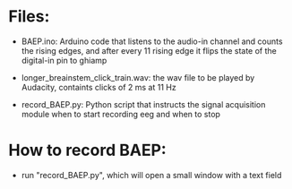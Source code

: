 Files:
======

- BAEP.ino: Arduino code that listens to the audio-in channel and counts the rising edges, and after every 11 rising edge it flips the state of the digital-in pin to ghiamp

- longer_breainstem_click_train.wav: the wav file to be played by Audacity, containts clicks of 2 ms at 11 Hz

- record_BAEP.py: Python script that instructs the signal acquisition module when to start recording eeg and when to stop

How to record BAEP:
===================
- run "record_BAEP.py", which will open a small window with a text field 
